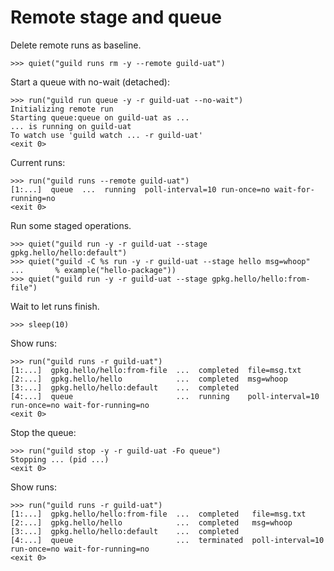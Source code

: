 # Remote stage and queue

Delete remote runs as baseline.

    >>> quiet("guild runs rm -y --remote guild-uat")

Start a queue with no-wait (detached):

    >>> run("guild run queue -y -r guild-uat --no-wait")
    Initializing remote run
    Starting queue:queue on guild-uat as ...
    ... is running on guild-uat
    To watch use 'guild watch ... -r guild-uat'
    <exit 0>

Current runs:

    >>> run("guild runs --remote guild-uat")
    [1:...]  queue  ...  running  poll-interval=10 run-once=no wait-for-running=no
    <exit 0>

Run some staged operations.

    >>> quiet("guild run -y -r guild-uat --stage gpkg.hello/hello:default")
    >>> quiet("guild -C %s run -y -r guild-uat --stage hello msg=whoop"
    ...       % example("hello-package"))
    >>> quiet("guild run -y -r guild-uat --stage gpkg.hello/hello:from-file")

Wait to let runs finish.

    >>> sleep(10)

Show runs:

    >>> run("guild runs -r guild-uat")
    [1:...]  gpkg.hello/hello:from-file  ...  completed  file=msg.txt
    [2:...]  gpkg.hello/hello            ...  completed  msg=whoop
    [3:...]  gpkg.hello/hello:default    ...  completed
    [4:...]  queue                       ...  running    poll-interval=10 run-once=no wait-for-running=no
    <exit 0>

Stop the queue:

    >>> run("guild stop -y -r guild-uat -Fo queue")
    Stopping ... (pid ...)
    <exit 0>

Show runs:

    >>> run("guild runs -r guild-uat")
    [1:...]  gpkg.hello/hello:from-file  ...  completed   file=msg.txt
    [2:...]  gpkg.hello/hello            ...  completed   msg=whoop
    [3:...]  gpkg.hello/hello:default    ...  completed
    [4:...]  queue                       ...  terminated  poll-interval=10 run-once=no wait-for-running=no
    <exit 0>
